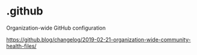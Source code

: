 # .github
Organization-wide GitHub configuration

https://github.blog/changelog/2019-02-21-organization-wide-community-health-files/
